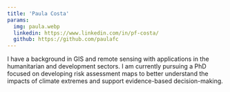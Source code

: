 ```yaml
---
title: 'Paula Costa'
params:
  img: paula.webp
  linkedin: https://www.linkedin.com/in/pf-costa/
  github: https://github.com/paulafc
---
```


I have a background in GIS and remote sensing with applications in the humanitarian and development sectors. I am currently pursuing a PhD focused on developing risk assessment maps to better understand the impacts of climate extremes and support evidence-based decision-making.